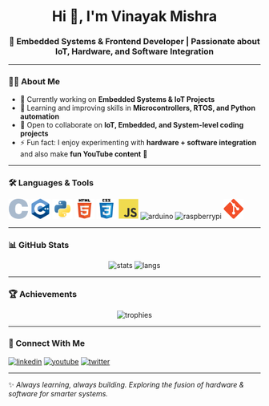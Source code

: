 <h1 align="center">Hi 👋, I'm Vinayak Mishra</h1>
<h3 align="center">🚀 Embedded Systems & Frontend Developer | Passionate about IoT, Hardware, and Software Integration</h3>

---

### 👨‍💻 About Me
- 🔭 Currently working on **Embedded Systems & IoT Projects**
- 🌱 Learning and improving skills in **Microcontrollers, RTOS, and Python automation**
- 👯 Open to collaborate on **IoT, Embedded, and System-level coding projects**
- ⚡ Fun fact: I enjoy experimenting with **hardware + software integration** and also make **fun YouTube content** 🎥

---

### 🛠️ Languages & Tools
<p align="left">
  <img src="https://raw.githubusercontent.com/devicons/devicon/master/icons/c/c-original.svg" alt="c" width="40" height="40"/>
  <img src="https://raw.githubusercontent.com/devicons/devicon/master/icons/cplusplus/cplusplus-original.svg" alt="cplusplus" width="40" height="40"/>
  <img src="https://raw.githubusercontent.com/devicons/devicon/master/icons/python/python-original.svg" alt="python" width="40" height="40"/>
  <img src="https://raw.githubusercontent.com/devicons/devicon/master/icons/html5/html5-original-wordmark.svg" alt="html5" width="40" height="40"/>
  <img src="https://raw.githubusercontent.com/devicons/devicon/master/icons/css3/css3-original-wordmark.svg" alt="css3" width="40" height="40"/>
  <img src="https://raw.githubusercontent.com/devicons/devicon/master/icons/javascript/javascript-original.svg" alt="javascript" width="40" height="40"/>
  <img src="https://cdn.worldvectorlogo.com/logos/arduino-1.svg" alt="arduino" width="40" height="40"/>
  <img src="https://cdn.worldvectorlogo.com/logos/raspberry-pi.svg" alt="raspberrypi" width="40" height="40"/>
  <img src="https://raw.githubusercontent.com/devicons/devicon/master/icons/git/git-original.svg" alt="git" width="40" height="40"/>
</p>

---

### 📊 GitHub Stats
<p align="center">
  <img src="https://github-readme-stats.vercel.app/api?username=Developer-Vinayak&show_icons=true&theme=tokyonight" alt="stats"/>
  <img src="https://github-readme-stats.vercel.app/api/top-langs/?username=Developer-Vinayak&layout=compact&theme=tokyonight" alt="langs"/>
</p>

---

### 🏆 Achievements
<p align="center">
  <img src="https://github-profile-trophy.vercel.app/?username=Developer-Vinayak&theme=onedark&margin-w=10&margin-h=10" alt="trophies"/>
</p>

---

### 🔗 Connect With Me
<p align="left">
<a href="[https://linkedin.com/in/your-linkedin](https://www.linkedin.com/feed/?trk=guest_homepage-basic_google-one-tap-submit)" target="blank"><img align="center" src="https://cdn-icons-png.flaticon.com/512/174/174857.png" alt="linkedin" height="30" width="30" /></a>
<a href="https://www.youtube.com/@yourchannel" target="blank"><img align="center" src="https://cdn-icons-png.flaticon.com/512/1384/1384060.png" alt="youtube" height="30" width="30" /></a>
<a href="https://x.com/yourusername" target="blank"><img align="center" src="https://cdn-icons-png.flaticon.com/512/5969/5969020.png" alt="twitter" height="30" width="30" /></a>
</p>

---
✨ *Always learning, always building. Exploring the fusion of hardware & software for smarter systems.*  
